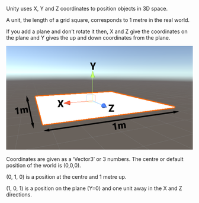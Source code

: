Unity uses X, Y and Z coordinates to position objects in 3D space.

A unit, the length of a grid square, corresponds to 1 metre in the real world.

If you add a plane and don’t rotate it then, X and Z give the coordinates on the plane and Y gives the up and down coordinates from the plane.

![image of a plane with x, y and z axis labeled and the length and width shown as 1m](images/coordinates.png)

Coordinates are given as a ‘Vector3’ or 3 numbers. The centre or default position of the world is (0,0,0).

(0, 1, 0) is a position at the centre and 1 metre up.

(1, 0, 1) is a position on the plane (Y=0) and one unit away in the X and Z directions.
